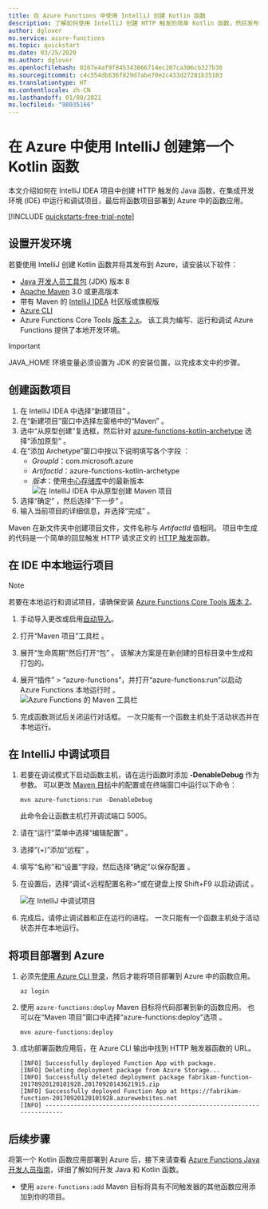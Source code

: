 ```yaml
---
title: 在 Azure Functions 中使用 IntelliJ 创建 Kotlin 函数
description: 了解如何使用 IntelliJ 创建 HTTP 触发的简单 Kotlin 函数，然后发布该函数以在 Azure 的无服务器环境中运行。
author: dglover
ms.service: azure-functions
ms.topic: quickstart
ms.date: 03/25/2020
ms.author: dglover
ms.openlocfilehash: 0207e4af9f845343866714ec207ca306cb327b36
ms.sourcegitcommit: c4c554db636f829d7abe70e2c433d27281b35183
ms.translationtype: HT
ms.contentlocale: zh-CN
ms.lasthandoff: 01/08/2021
ms.locfileid: "98035166"
---
```

# <a name="create-your-first-kotlin-function-in-azure-using-intellij"></a>在 Azure 中使用 IntelliJ 创建第一个 Kotlin 函数

本文介绍如何在 IntelliJ IDEA 项目中创建 HTTP 触发的 Java 函数，在集成开发环境 (IDE) 中运行和调试项目，最后将函数项目部署到 Azure 中的函数应用。

[!INCLUDE [quickstarts-free-trial-note](../../includes/quickstarts-free-trial-note.md)]

## <a name="set-up-your-development-environment"></a>设置开发环境

若要使用 IntelliJ 创建 Kotlin 函数并将其发布到 Azure，请安装以下软件：

- [Java 开发人员工具包](/azure/developer/java/fundamentals/java-jdk-long-term-support) (JDK) 版本 8
- [Apache Maven](https://maven.apache.org) 3.0 或更高版本
- 带有 Maven 的 [IntelliJ IDEA](https://www.jetbrains.com/idea/download) 社区版或旗舰版
- [Azure CLI](/cli/azure)
- Azure Functions Core Tools [版本 2.x](functions-run-local.md#v2)。 该工具为编写、运行和调试 Azure Functions 提供了本地开发环境。

> [!IMPORTANT]
> JAVA_HOME 环境变量必须设置为 JDK 的安装位置，以完成本文中的步骤。

## <a name="create-a-function-project"></a>创建函数项目

1. 在 IntelliJ IDEA 中选择“新建项目”  。  
1. 在“新建项目”窗口中选择左窗格中的“Maven”   。
1. 选中“从原型创建”复选框，然后针对 [azure-functions-kotlin-archetype](https://mvnrepository.com/artifact/com.microsoft.azure/azure-functions-kotlin-archetype) 选择“添加原型”   。
1. 在“添加 Archetype”窗口中按以下说明填写各个字段  ：
    - _GroupId_：com.microsoft.azure
    - _ArtifactId_：azure-functions-kotlin-archetype
    - _版本_：使用[中心存储库](https://mvnrepository.com/artifact/com.microsoft.azure/azure-functions-kotlin-archetype)中的最新版本
    ![在 IntelliJ IDEA 中从原型创建 Maven 项目](media/functions-create-first-kotlin-intellij/functions-create-intellij.png)  
1. 选择“确定”  ，然后选择“下一步”  。
1. 输入当前项目的详细信息，并选择“完成”  。

Maven 在新文件夹中创建项目文件，文件名称与 _ArtifactId_ 值相同。 项目中生成的代码是一个简单的回显触发 HTTP 请求正文的 [HTTP 触发](./functions-bindings-http-webhook.md)函数。

## <a name="run-project-locally-in-the-ide"></a>在 IDE 中本地运行项目

> [!NOTE]
> 若要在本地运行和调试项目，请确保安装 [Azure Functions Core Tools 版本 2](functions-run-local.md#v2)。

1. 手动导入更改或启用[自动导入](https://www.jetbrains.com/help/idea/creating-and-optimizing-imports.html)。
1. 打开“Maven 项目”工具栏  。
1. 展开“生命周期”然后打开“包”   。 该解决方案是在新创建的目标目录中生成和打包的。
1. 展开“插件” > “azure-functions”，并打开“azure-functions:run”以启动 Azure Functions 本地运行时    。  
  ![Azure Functions 的 Maven 工具栏](media/functions-create-first-kotlin-intellij/functions-intellij-kotlin-maven-toolbar.png)  

1. 完成函数测试后关闭运行对话框。 一次只能有一个函数主机处于活动状态并在本地运行。

## <a name="debug-the-project-in-intellij"></a>在 IntelliJ 中调试项目

1. 若要在调试模式下启动函数主机，请在运行函数时添加 **-DenableDebug** 作为参数。 可以更改 [Maven 目标](https://www.jetbrains.com/help/idea/maven-support.html#run_goal)中的配置或在终端窗口中运行以下命令：  

   ```
   mvn azure-functions:run -DenableDebug
   ```

   此命令会让函数主机打开调试端口 5005。

1. 请在“运行”菜单中选择“编辑配置”   。
1. 选择“(+)”添加“远程”   。
1. 填写“名称”和“设置”字段，然后选择“确定”以保存配置    。
1. 在设置后，选择“调试<远程配置名称>”或在键盘上按 Shift+F9 以启动调试  。

   ![在 IntelliJ 中调试项目](media/functions-create-first-kotlin-intellij/debug-configuration-intellij.PNG)

1. 完成后，请停止调试器和正在运行的进程。 一次只能有一个函数主机处于活动状态并在本地运行。

## <a name="deploy-the-project-to-azure"></a>将项目部署到 Azure

1. 必须先[使用 Azure CLI 登录](/cli/azure/authenticate-azure-cli?view=azure-cli-latest)，然后才能将项目部署到 Azure 中的函数应用。

   ``` azurecli
   az login
   ```

1. 使用 `azure-functions:deploy` Maven 目标将代码部署到新的函数应用。 也可以在“Maven 项目”窗口中选择“azure-functions:deploy”选项  。

   ```
   mvn azure-functions:deploy
   ```

1. 成功部署函数应用后，在 Azure CLI 输出中找到 HTTP 触发器函数的 URL。

   ``` output
   [INFO] Successfully deployed Function App with package.
   [INFO] Deleting deployment package from Azure Storage...
   [INFO] Successfully deleted deployment package fabrikam-function-20170920120101928.20170920143621915.zip
   [INFO] Successfully deployed Function App at https://fabrikam-function-20170920120101928.azurewebsites.net
   [INFO] ------------------------------------------------------------------------
   ```

## <a name="next-steps"></a>后续步骤

将第一个 Kotlin 函数应用部署到 Azure 后，接下来请查看 [Azure Functions Java 开发人员指南](functions-reference-java.md)，详细了解如何开发 Java 和 Kotlin 函数。
- 使用 `azure-functions:add` Maven 目标将具有不同触发器的其他函数应用添加到你的项目。
